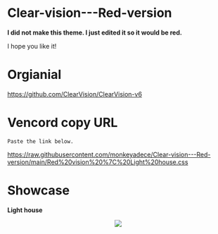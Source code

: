 # Clear-vision---Red-version
**I did not make this theme. I just edited it so it would be red.**

I hope you like it!

# Orgianial
https://github.com/ClearVision/ClearVision-v6

# Vencord copy URL

```Paste the link below.```

https://raw.githubusercontent.com/monkeyadece/Clear-vision---Red-version/main/Red%20vision%20%7C%20Light%20house.css

# Showcase
**Light house**

<p align="center">
<img src="/showcase/lighthouse_showcase.png">
